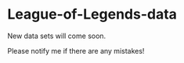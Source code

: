# League-of-Legends-data

New data sets will come soon.

Please notify me if there are any mistakes!
